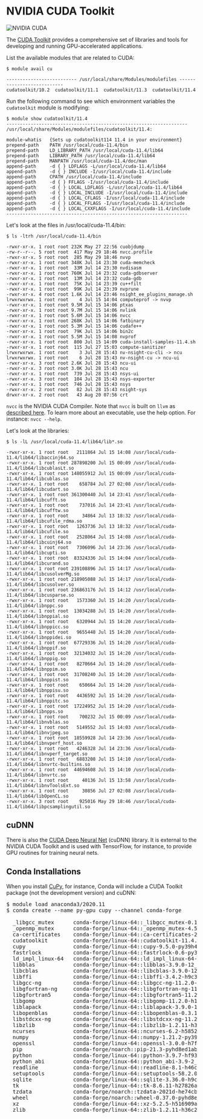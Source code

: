 # NVIDIA CUDA Toolkit

![NVIDIA CUDA](https://upload.wikimedia.org/wikipedia/en/b/b9/Nvidia_CUDA_Logo.jpg)

The [CUDA Toolkit](https://developer.nvidia.com/cuda-toolkit) provides a comprehensive set of libraries and tools for developing and running GPU-accelerated applications.

List the available modules that are related to CUDA:

```
$ module avail cu

-------------------------- /usr/local/share/Modules/modulefiles ---------------------------
cudatoolkit/10.2  cudatoolkit/11.1  cudatoolkit/11.3  cudatoolkit/11.4
```

Run the following command to see which environment variables the `cudatoolkit` module is modifying:

```
$ module show cudatoolkit/11.4
-------------------------------------------------------------------
/usr/local/share/Modules/modulefiles/cudatoolkit/11.4:

module-whatis   {Sets up cudatoolkit114 11.4 in your environment}
prepend-path    PATH /usr/local/cuda-11.4/bin
prepend-path    LD_LIBRARY_PATH /usr/local/cuda-11.4/lib64
prepend-path    LIBRARY_PATH /usr/local/cuda-11.4/lib64
prepend-path    MANPATH /usr/local/cuda-11.4/doc/man
append-path     -d { } LDFLAGS -L/usr/local/cuda-11.4/lib64
append-path     -d { } INCLUDE -I/usr/local/cuda-11.4/include
append-path     CPATH /usr/local/cuda-11.4/include
append-path     -d { } FFLAGS -I/usr/local/cuda-11.4/include
append-path     -d { } LOCAL_LDFLAGS -L/usr/local/cuda-11.4/lib64
append-path     -d { } LOCAL_INCLUDE -I/usr/local/cuda-11.4/include
append-path     -d { } LOCAL_CFLAGS -I/usr/local/cuda-11.4/include
append-path     -d { } LOCAL_FFLAGS -I/usr/local/cuda-11.4/include
append-path     -d { } LOCAL_CXXFLAGS -I/usr/local/cuda-11.4/include
-------------------------------------------------------------------
```

Let's look at the files in /usr/local/cuda-11.4/bin:

```
$ ls -ltrh /usr/local/cuda-11.4/bin

-rwxr-xr-x. 1 root root 232K May 27 22:56 cuobjdump
-rw-r--r--. 5 root root  417 May 29 18:46 nvcc.profile
-rwxr-xr-x. 5 root root  285 May 29 18:46 nvvp
-rwxr-xr-x. 1 root root 348K Jul 14 23:30 cuda-memcheck
-rwxr-xr-x. 1 root root  33M Jul 14 23:30 nvdisasm
-rwxr-xr-x. 1 root root 760K Jul 14 23:32 cuda-gdbserver
-rwxr-xr-x. 1 root root  13M Jul 14 23:32 cuda-gdb
-rwxr-xr-x. 1 root root  75K Jul 14 23:39 cu++filt
-rwxr-xr-x. 1 root root  99K Jul 14 23:39 nvprune
-rwxr-xr-x. 4 root root 1.6K Jul 14 23:46 nsight_ee_plugins_manage.sh
lrwxrwxrwx. 1 root root    4 Jul 15 14:04 computeprof -> nvvp
-rwxr-xr-x. 1 root root 9.5M Jul 15 14:06 ptxas
-rwxr-xr-x. 1 root root 9.7M Jul 15 14:06 nvlink
-rwxr-xr-x. 1 root root 5.6M Jul 15 14:06 nvcc
-rwxr-xr-x. 1 root root 268K Jul 15 14:06 fatbinary
-rwxr-xr-x. 1 root root 5.3M Jul 15 14:06 cudafe++
-rwxr-xr-x. 1 root root  79K Jul 15 14:06 bin2c
-rwxr-xr-x. 1 root root 5.5M Jul 15 14:08 nvprof
-rwxr-xr-x. 1 root root  800 Jul 15 14:09 cuda-install-samples-11.4.sh
-rwxr-xr-x. 1 root root  115 Jul 27 15:03 compute-sanitizer
lrwxrwxrwx. 1 root root    3 Jul 28 15:43 nv-nsight-cu-cli -> ncu
lrwxrwxrwx. 1 root root    6 Jul 28 15:43 nv-nsight-cu -> ncu-ui
-rwxr-xr-x. 3 root root 2.6K Jul 28 15:43 ncu-ui
-rwxr-xr-x. 3 root root 3.0K Jul 28 15:43 ncu
-rwxr-xr-x. 1 root root  739 Jul 28 15:43 nsys-ui
-rwxr-xr-x. 3 root root  104 Jul 28 15:43 nsys-exporter
-rwxr-xr-x. 1 root root  746 Jul 28 15:43 nsys
-rwxr-xr-x. 2 root root   82 Jul 28 15:43 nsight-sys
drwxr-xr-x. 2 root root   43 Aug 20 07:56 crt
```

`nvcc` is the NVIDIA CUDA Compiler. Note that `nvcc` is built on `llvm` as [described here](https://developer.nvidia.com/cuda-llvm-compiler). To learn more about an executable, use the help option. For instance: `nvcc --help`.


Let's look at the libraries:

```
$ ls -lL /usr/local/cuda-11.4/lib64/lib*.so

-rwxr-xr-x. 1 root root   2111864 Jul 15 14:08 /usr/local/cuda-11.4/lib64/libaccinj64.so
-rwxr-xr-x. 1 root root 287898200 Jul 15 00:09 /usr/local/cuda-11.4/lib64/libcublasLt.so
-rwxr-xr-x. 1 root root 148055912 Jul 15 00:09 /usr/local/cuda-11.4/lib64/libcublas.so
-rwxr-xr-x. 1 root root    658784 Jul 27 02:08 /usr/local/cuda-11.4/lib64/libcudart.so
-rwxr-xr-x. 1 root root 361300440 Jul 14 23:41 /usr/local/cuda-11.4/lib64/libcufft.so
-rwxr-xr-x. 1 root root    737016 Jul 14 23:41 /usr/local/cuda-11.4/lib64/libcufftw.so
-rwxr-xr-x. 1 root root     34864 Jul 13 18:32 /usr/local/cuda-11.4/lib64/libcufile_rdma.so
-rwxr-xr-x. 1 root root   1263736 Jul 13 18:32 /usr/local/cuda-11.4/lib64/libcufile.so
-rwxr-xr-x. 1 root root   2528064 Jul 15 14:08 /usr/local/cuda-11.4/lib64/libcuinj64.so
-rwxr-xr-x. 1 root root   7306096 Jul 14 23:36 /usr/local/cuda-11.4/lib64/libcupti.so
-rwxr-xr-x. 1 root root  83324336 Jul 15 14:04 /usr/local/cuda-11.4/lib64/libcurand.so
-rwxr-xr-x. 1 root root 239108896 Jul 15 14:17 /usr/local/cuda-11.4/lib64/libcusolverMg.so
-rwxr-xr-x. 1 root root 218905088 Jul 15 14:17 /usr/local/cuda-11.4/lib64/libcusolver.so
-rwxr-xr-x. 1 root root 236863176 Jul 15 14:12 /usr/local/cuda-11.4/lib64/libcusparse.so
-rwxr-xr-x. 1 root root   1573360 Jul 15 14:20 /usr/local/cuda-11.4/lib64/libnppc.so
-rwxr-xr-x. 1 root root  13034288 Jul 15 14:20 /usr/local/cuda-11.4/lib64/libnppial.so
-rwxr-xr-x. 1 root root   6320944 Jul 15 14:20 /usr/local/cuda-11.4/lib64/libnppicc.so
-rwxr-xr-x. 1 root root   9655448 Jul 15 14:20 /usr/local/cuda-11.4/lib64/libnppidei.so
-rwxr-xr-x. 1 root root  67729336 Jul 15 14:20 /usr/local/cuda-11.4/lib64/libnppif.so
-rwxr-xr-x. 1 root root  32134032 Jul 15 14:20 /usr/local/cuda-11.4/lib64/libnppig.so
-rwxr-xr-x. 1 root root   8270664 Jul 15 14:20 /usr/local/cuda-11.4/lib64/libnppim.so
-rwxr-xr-x. 1 root root  31708240 Jul 15 14:20 /usr/local/cuda-11.4/lib64/libnppist.so
-rwxr-xr-x. 1 root root    650664 Jul 15 14:20 /usr/local/cuda-11.4/lib64/libnppisu.so
-rwxr-xr-x. 1 root root   4436592 Jul 15 14:20 /usr/local/cuda-11.4/lib64/libnppitc.so
-rwxr-xr-x. 1 root root  17224952 Jul 15 14:20 /usr/local/cuda-11.4/lib64/libnpps.so
-rwxr-xr-x. 1 root root    700232 Jul 15 00:09 /usr/local/cuda-11.4/lib64/libnvblas.so
-rwxr-xr-x. 1 root root   5149552 Jul 15 14:03 /usr/local/cuda-11.4/lib64/libnvjpeg.so
-rwxr-xr-x. 1 root root  18559928 Jul 14 23:36 /usr/local/cuda-11.4/lib64/libnvperf_host.so
-rwxr-xr-x. 1 root root   4246328 Jul 14 23:36 /usr/local/cuda-11.4/lib64/libnvperf_target.so
-rwxr-xr-x. 1 root root   6883208 Jul 15 14:10 /usr/local/cuda-11.4/lib64/libnvrtc-builtins.so
-rwxr-xr-x. 1 root root  44694608 Jul 15 14:10 /usr/local/cuda-11.4/lib64/libnvrtc.so
-rwxr-xr-x. 1 root root     40136 Jul 15 13:58 /usr/local/cuda-11.4/lib64/libnvToolsExt.so
-rwxr-xr-x. 1 root root     30856 Jul 27 02:08 /usr/local/cuda-11.4/lib64/libOpenCL.so
-rwxr-xr-x. 3 root root    925016 May 29 18:46 /usr/local/cuda-11.4/lib64/libpcsamplingutil.so
```

## cuDNN

There is also the [CUDA Deep Neural Net](https://developer.nvidia.com/cudnn) (cuDNN) library. It is external to the NVIDIA CUDA Toolkit and is used with TensorFlow, for instance, to provide GPU routines for training neural nets.

## Conda Installations

When you install [CuPy](https://cupy.dev), for instance, Conda will include a CUDA Toolkit package (not the development version) and cuDNN:

<pre>
$ module load anaconda3/2020.11
$ conda create --name py-gpu cupy --channel conda-forge

  _libgcc_mutex      conda-forge/linux-64::_libgcc_mutex-0.1-conda_forge
  _openmp_mutex      conda-forge/linux-64::_openmp_mutex-4.5-1_gnu
  ca-certificates    conda-forge/linux-64::ca-certificates-2021.10.8-ha878542_0
  cudatoolkit        conda-forge/linux-64::cudatoolkit-11.4.2-h00f7ccd_9
  cupy               conda-forge/linux-64::cupy-9.5.0-py39h499daff_0
  fastrlock          conda-forge/linux-64::fastrlock-0.6-py39he80948d_1
  ld_impl_linux-64   conda-forge/linux-64::ld_impl_linux-64-2.36.1-hea4e1c9_2
  libblas            conda-forge/linux-64::libblas-3.9.0-12_linux64_openblas
  libcblas           conda-forge/linux-64::libcblas-3.9.0-12_linux64_openblas
  libffi             conda-forge/linux-64::libffi-3.4.2-h9c3ff4c_4
  libgcc-ng          conda-forge/linux-64::libgcc-ng-11.2.0-h1d223b6_11
  libgfortran-ng     conda-forge/linux-64::libgfortran-ng-11.2.0-h69a702a_11
  libgfortran5       conda-forge/linux-64::libgfortran5-11.2.0-h5c6108e_11
  libgomp            conda-forge/linux-64::libgomp-11.2.0-h1d223b6_11
  liblapack          conda-forge/linux-64::liblapack-3.9.0-12_linux64_openblas
  libopenblas        conda-forge/linux-64::libopenblas-0.3.18-pthreads_h8fe5266_0
  libstdcxx-ng       conda-forge/linux-64::libstdcxx-ng-11.2.0-he4da1e4_11
  libzlib            conda-forge/linux-64::libzlib-1.2.11-h36c2ea0_1013
  ncurses            conda-forge/linux-64::ncurses-6.2-h58526e2_4
  numpy              conda-forge/linux-64::numpy-1.21.2-py39hdbf815f_0
  openssl            conda-forge/linux-64::openssl-3.0.0-h7f98852_1
  pip                conda-forge/noarch::pip-21.3-pyhd8ed1ab_0
  python             conda-forge/linux-64::python-3.9.7-hf930737_3_cpython
  python_abi         conda-forge/linux-64::python_abi-3.9-2_cp39
  readline           conda-forge/linux-64::readline-8.1-h46c0cb4_0
  setuptools         conda-forge/linux-64::setuptools-58.2.0-py39hf3d152e_0
  sqlite             conda-forge/linux-64::sqlite-3.36.0-h9cd32fc_2
  tk                 conda-forge/linux-64::tk-8.6.11-h27826a3_1
  tzdata             conda-forge/noarch::tzdata-2021d-he74cb21_0
  wheel              conda-forge/noarch::wheel-0.37.0-pyhd8ed1ab_1
  xz                 conda-forge/linux-64::xz-5.2.5-h516909a_1
  zlib               conda-forge/linux-64::zlib-1.2.11-h36c2ea0_1013
</pre>
